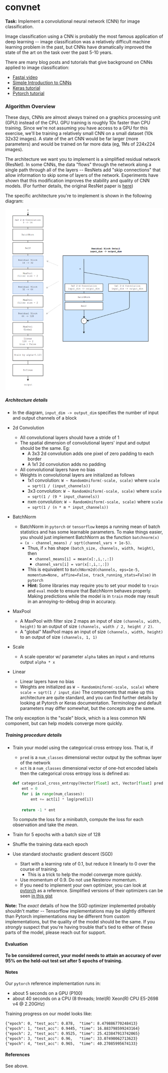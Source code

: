 # convnet

__Task:__ Implement a convolutional neural network (CNN) for image classification.

Image classification using a CNN is probably the most famous application of deep learning -- image classification was a relatively difficult machine learning problem in the past, but CNNs have dramatically improved the state of the art on the task over the past 5-10 years.

There are many blog posts and tutorials that give background on CNNs applied to image classification:
 - [Fastai video](https://course.fast.ai/videos/?lesson=1)
 - [Simple Introduction to CNNs](https://towardsdatascience.com/simple-introduction-to-convolutional-neural-networks-cdf8d3077bac)
 - [Keras tutorial](https://blog.keras.io/building-powerful-image-classification-models-using-very-little-data.html)
 - [Pytorch tutorial](https://pytorch.org/tutorials/beginner/blitz/cifar10_tutorial.html)

### Algorithm Overview

These days, CNNs are almost always trained on a graphics processing unit (GPU) instead of the CPU.  GPU training is roughly 10x faster than CPU training.  Since we're not assuming you have access to a GPU for this exercise, we'll be training a relatively small CNN on a small dataset (10k 32x32 images).  A state of the art CNN would be far larger (more parameters) and would be trained on far more data (eg, 1Ms of 224x224 images).

The architecture we want you to implement is a simplified residual network (ResNet).  In some CNNs, the data "flows" through the network along a single path through all of the layers -- ResNets add "skip connections" that allow information to skip some of layers of the network.  Experiments have shown that this modification improves the stability and quality of CNN models.  (For further details, the original ResNet paper is [here](https://arxiv.org/pdf/1512.03385.pdf))

The specific architecture you're to implement is shown in the following diagram:

![arch](docs/convnet_diagram.png)

##### Architecture details

- In the diagram, `input_dim -> output_dim` specifies the number of input and output channels of a block

- 2d Convolution
    - All convolutional layers should have a stride of 1
    - The spatial dimension of convolutional layers' input and output should be the same. Eg:
        - A 3x3 2d convolution adds one pixel of zero padding to each border
        - A 1x1 2d convolution adds no padding
    - All convolutional layers have no bias
    - Weights in convolutional layers are initialized as follows
        - 1x1 convolution: `W ~ RandomUniform(-scale, scale)` where `scale = sqrt(1 / (input_channels))`
        - 3x3 convolution: `W ~ RandomUniform(-scale, scale)` where `scale = sqrt(1 / (9 * input_channels))`
        - nxm convolution: `W ~ RandomUniform(-scale, scale)` where `scale = sqrt(1 / (n * m * input_channels))`

- BatchNorm
    - BatchNorm in `pytorch` or `tensorflow` keeps a running mean of batch statistics and has some learnable parameters.  To make things easier, you should just implement BatchNorm as the function `batchnorm(x) = (x - channel_means) / sqrt(channel_vars + 1e-5)`.  
      - Thus, if `x` has shape `(batch_size, channels, width, height)`, then 
        - `channel_means[i] = mean(x[:,i,:,:])`
        - `channel_vars[i] = var(x[:,i,:,:])`
      - This is equivalent to `BatchNorm2d(channels, eps=1e-5, momentum=None, affine=False, track_running_stats=False)` in `pytorch`
      - __Hint:__ Some libraries may require you to set your model to `train` and `eval` mode to ensure that BatchNorm behaves properly.  Making predictions while the model is in `train` mode may result in an annoying-to-debug drop in accuracy.

- MaxPool
    - A MaxPool with filter size 2 maps an input of size `(channels, width, height)` to an output of size `(channels, width / 2, height / 2)`.
    - A "global" MaxPool maps an input of size `(channels, width, height)` to an output of size `(channels, 1, 1)`

- Scale
    - A scale operator w/ parameter `alpha` takes an input `x` and returns output `alpha * x`

- Linear
    - Linear layers have no bias
    - Weights are initialized as `W ~ RandomUniform(-scale, scale)` where `scale = sqrt(1 / input_dim)`
The components that make up this architecture are quite standard, and you can find further details by looking at Pytorch or Keras documentation.  Terminology and default parameters may differ somewhat, but the concepts are the same.

The only exception is the "scale" block, which is a less common NN component, but can help models converge more quickly.

##### Training procedure details

- Train your model using the categorical cross entropy loss.  That is, if 
  - `pred` is a `num_classes` dimensional vector output by the softmax layer of the network
  - `act` is a `num_classes` dimensional vector of one-hot encoded labels
   then the categorical cross entropy loss is defined as:
  ```python
  def categorical_cross_entropy(Vector[float] act, Vector[float] pred):
      ent = 0
      for i in range(num_classes):
          ent += act[i] * log(pred[i])

      return -1 * ent
  ```
  To compute the loss for a minibatch, compute the loss for each observation and take the _mean_.
  
- Train for 5 epochs with a batch size of 128
- Shuffle the training data each epoch
- Use standard stochastic gradient descent (SGD)
    - Start with a learning rate of 0.1, but reduce it linearly to 0 over the course of training.
      - This is a trick to help the model converge more quickly.
    - Use momentum of 0.9.  Do not use Nesterov momentum.
    - If you need to implement your own optimizer, you can look at [pytorch](https://pytorch.org/docs/stable/_modules/torch/optim/sgd.html) as a reference.  Simplified versions of their optimizers can be seen [in this gist](https://gist.github.com/bkj/77bf8eabb52b1dfac41c69085e07fd3d)

__Note:__ The _exact_ details of how the SGD optimizer implemented probably shouldn't matter -- Tensorflow implementations may be slightly different than Pytorch implementations may be different from custom implementations, but the quality of the model should be the same.  If you _strongly_ suspect that you're having trouble that's tied to either of these parts of the model, please reach out for support.

#### Evaluation

__To be considered correct, your model needs to attain an accuracy of over 95% on the held-out test set after 5 epochs of training.__

#### Notes

Our `pytorch` reference implementation runs in:
  - about 5 seconds on a GPU (P100)
  - about 40 seconds on a CPU (8 threads; Intel(R) Xeon(R) CPU E5-2698 v4 @ 2.20GHz)

Training progress on our model looks like:
```
{"epoch": 0, "test_acc": 0.878,  "time": 8.479886770248413}
{"epoch": 1, "test_acc": 0.9445, "time": 16.883798599243164}
{"epoch": 2, "test_acc": 0.9525, "time": 25.423847913742065}
{"epoch": 3, "test_acc": 0.96,   "time": 33.07490062713623}
{"epoch": 4, "test_acc": 0.965,  "time": 40.27085995674133}
```

#### References

See above.
